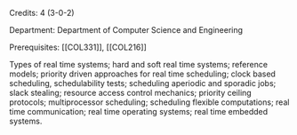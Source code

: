 Credits: 4 (3-0-2)

Department: Department of Computer Science and Engineering

Prerequisites: [[COL331]], [[COL216]]

Types of real time systems; hard and soft real time systems; reference models; priority driven approaches for real time scheduling; clock based scheduling, schedulability tests; scheduling aperiodic and sporadic jobs; slack stealing; resource access control mechanics; priority ceiling protocols; multiprocessor scheduling; scheduling flexible computations; real time communication; real time operating systems; real time embedded systems.